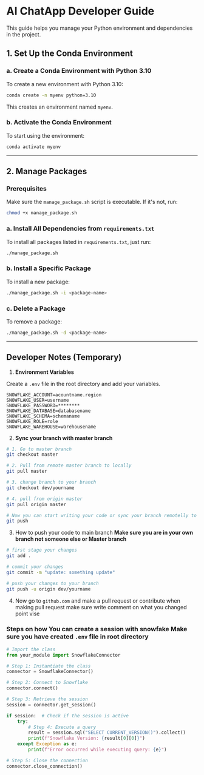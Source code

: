 # AI ChatApp Developer Guide

This guide helps you manage your Python environment and dependencies in the project.

## 1. Set Up the Conda Environment

### a. Create a Conda Environment with Python 3.10
To create a new environment with Python 3.10:
```bash
conda create -n myenv python=3.10
```
This creates an environment named `myenv`.

### b. Activate the Conda Environment
To start using the environment:
```bash
conda activate myenv
```


---

## 2. Manage Packages

### Prerequisites
Make sure the `manage_package.sh` script is executable. If it's not, run:
```bash
chmod +x manage_package.sh
```

### a. Install All Dependencies from `requirements.txt`
To install all packages listed in `requirements.txt`, just run:
```bash
./manage_package.sh
```

### b. Install a Specific Package
To install a new package:
```bash
./manage_package.sh -i <package-name>
```

### c. Delete a Package
To remove a package:
```bash
./manage_package.sh -d <package-name>
```

---

## Developer Notes (Temporary)

1. **Environment Variables**

Create a `.env` file in the root directory and add your variables.
```env
SNOWFLAKE_ACCOUNT=acountname.region
SNOWFLAKE_USER=username
SNOWFLAKE_PASSWORD=********
SNOWFLAKE_DATABASE=databasename
SNOWFLAKE_SCHEMA=schemaname
SNOWFLAKE_ROLE=role
SNOWFLAKE_WAREHOUSE=warehousename
```

2. **Sync your branch with master branch**
```bash
# 1. Go to master branch
git checkout master

# 2. Pull from remote master branch to locally
git pull master

# 3. change branch to your branch 
git checkout dev/yourname

# 4. pull from origin master
git pull origin master

# Now you can start writing your code or sync your branch remotelly to sync you can do 
git push
```


3. How to push your code to main branch **Make sure you are in your own branch not someone else or Master branch**
```bash
# first stage your changes
git add .

# commit your changes
git commit -m "update: something update"

# push your changes to your branch
git push -u origin dev/yourname
```

4. Now go to `github.com` and make a pull request or contribute when making pull request make sure write comment on what you changed point vise

### Steps on how You can create a session with snowfake **Make sure you have created `.env` file in root directory**
```python
# Import the class
from your_module import SnowflakeConnector

# Step 1: Instantiate the class
connector = SnowflakeConnector()

# Step 2: Connect to Snowflake
connector.connect()

# Step 3: Retrieve the session
session = connector.get_session()

if session:  # Check if the session is active
    try:
        # Step 4: Execute a query
        result = session.sql("SELECT CURRENT_VERSION()").collect()
        print(f"Snowflake Version: {result[0][0]}")
    except Exception as e:
        print(f"Error occurred while executing query: {e}")

# Step 5: Close the connection
connector.close_connection()
```

